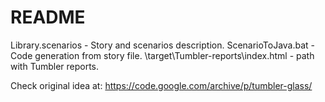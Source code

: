 # README #

Library.scenarios - Story and scenarios description.
ScenarioToJava.bat - Code generation from story file.
\target\Tumbler-reports\index.html - path with Tumbler reports.

Check original idea at: https://code.google.com/archive/p/tumbler-glass/